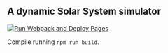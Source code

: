 ## A dynamic Solar System simulator

[![Run Webpack and Deploy Pages](https://github.com/mattiagre/mattiagre.github.io/actions/workflows/webpack.yml/badge.svg)](https://github.com/mattiagre/mattiagre.github.io/actions/workflows/webpack.yml)

Compile running `npm run build`.